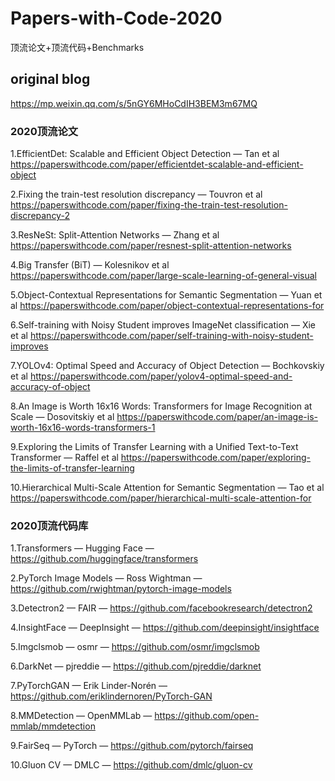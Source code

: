 # Papers-with-Code-2020
顶流论文+顶流代码+Benchmarks
## original blog
https://mp.weixin.qq.com/s/5nGY6MHoCdIH3BEM3m67MQ
### 2020顶流论文
1.EfficientDet: Scalable and Efficient Object Detection — Tan et al https://paperswithcode.com/paper/efficientdet-scalable-and-efficient-object

2.Fixing the train-test resolution discrepancy — Touvron et al https://paperswithcode.com/paper/fixing-the-train-test-resolution-discrepancy-2

3.ResNeSt: Split-Attention Networks — Zhang et al https://paperswithcode.com/paper/resnest-split-attention-networks

4.Big Transfer (BiT) — Kolesnikov et al https://paperswithcode.com/paper/large-scale-learning-of-general-visual

5.Object-Contextual Representations for Semantic Segmentation — Yuan et al https://paperswithcode.com/paper/object-contextual-representations-for

6.Self-training with Noisy Student improves ImageNet classification — Xie et al https://paperswithcode.com/paper/self-training-with-noisy-student-improves

7.YOLOv4: Optimal Speed and Accuracy of Object Detection — Bochkovskiy et al https://paperswithcode.com/paper/yolov4-optimal-speed-and-accuracy-of-object

8.An Image is Worth 16x16 Words: Transformers for Image Recognition at Scale — Dosovitskiy et al https://paperswithcode.com/paper/an-image-is-worth-16x16-words-transformers-1

9.Exploring the Limits of Transfer Learning with a Unified Text-to-Text Transformer — Raffel et al https://paperswithcode.com/paper/exploring-the-limits-of-transfer-learning

10.Hierarchical Multi-Scale Attention for Semantic Segmentation — Tao et al https://paperswithcode.com/paper/hierarchical-multi-scale-attention-for
### 2020顶流代码库
1.Transformers — Hugging Face — https://github.com/huggingface/transformers

2.PyTorch Image Models — Ross Wightman — https://github.com/rwightman/pytorch-image-models

3.Detectron2 — FAIR — https://github.com/facebookresearch/detectron2

4.InsightFace — DeepInsight — https://github.com/deepinsight/insightface

5.Imgclsmob — osmr — https://github.com/osmr/imgclsmob

6.DarkNet — pjreddie — https://github.com/pjreddie/darknet

7.PyTorchGAN — Erik Linder-Norén — https://github.com/eriklindernoren/PyTorch-GAN

8.MMDetection — OpenMMLab — https://github.com/open-mmlab/mmdetection

9.FairSeq — PyTorch — https://github.com/pytorch/fairseq

10.Gluon CV — DMLC — https://github.com/dmlc/gluon-cv

